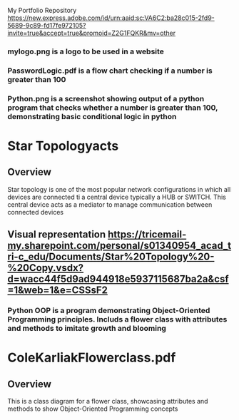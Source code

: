 My Portfolio Repository 
https://new.express.adobe.com/id/urn:aaid:sc:VA6C2:ba28c015-2fd9-5689-9c89-fd17fe972105?invite=true&accept=true&promoid=Z2G1FQKR&mv=other
### mylogo.png is a logo to be used in a website
### PasswordLogic.pdf is a flow chart checking if a number is greater than 100
### Python.png is a screenshot showing output of a python program that checks whether a number is greater than 100, demonstrating basic conditional logic in python

# Star Topologyacts 
## Overview
Star topology is one of the most popular network configurations in which all devices are connected ti a central device typically a HUB or SWITCH. This central device acts as a mediator to manage communication between connected devices
## Visual representation https://tricemail-my.sharepoint.com/personal/s01340954_acad_tri-c_edu/Documents/Star%20Topology%20-%20Copy.vsdx?d=wacc44f5d9ad944918e5937115687ba2a&csf=1&web=1&e=CSSsF2
### Python OOP is a program demonstrating Object-Oriented Programming principles. Includs a flower class with attributes and methods to imitate growth and blooming
# ColeKarliakFlowerclass.pdf 
## Overview
This is a class diagram for a flower class, showcasing attributes and methods to show Object-Oriented Programming concepts
